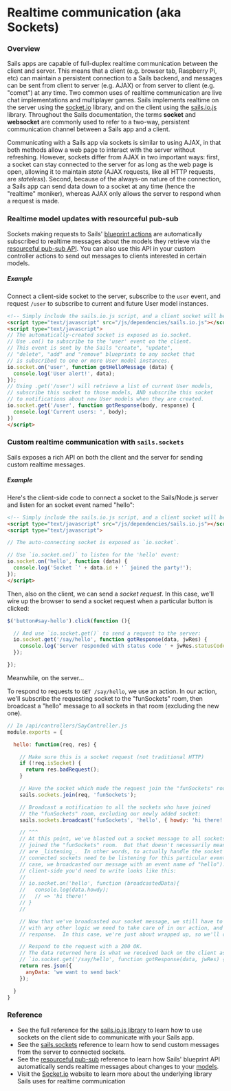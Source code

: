 # Realtime communication (aka Sockets)

### Overview

Sails apps are capable of full-duplex realtime communication between the client and server.  This means that a client (e.g. browser tab, Raspberry Pi, etc) can maintain a persistent connection to a Sails backend, and messages can be sent from client to server (e.g. AJAX) or from server to client (e.g. "comet") at any time.  Two common uses of realtime communication are live chat implementations and multiplayer games.  Sails implements realtime on the server using the [socket.io](http://socket.io) library, and on the client using the [sails.io.js](http://sailsjs.com/documentation/reference/web-sockets/socket-client/io-socket-on) library.  Throughout the Sails documentation, the terms **socket** and **websocket** are commonly used to refer to a two-way, persistent communication channel between a Sails app and a client.

Communicating with a Sails app via sockets is similar to using AJAX, in that both methods allow a web page to interact with the server without refreshing.  However, sockets differ from AJAX in two important ways: first, a socket can stay connected to the server for as long as the web page is open, allowing it to maintain _state_ (AJAX requests, like all HTTP requests, are _stateless_).  Second, because of the always-on nature of the connection, a Sails app can send data down to a socket at any time (hence the "realtime" moniker), whereas AJAX only allows the server to respond when a request is made.


### Realtime model updates with resourceful pub-sub

Sockets making requests to Sails' [blueprint actions](http://sailsjs.com/documentation/reference/blueprint-api) are automatically subscribed to realtime messages about the models they retrieve via the [resourceful pub-sub API](http://sailsjs.com/documentation/reference/web-sockets/resourceful-pub-sub).  You can also use this API in your custom controller actions to send out messages to clients interested in certain models.

##### Example

Connect a client-side socket to the server, subscribe to the `user` event, and request `/user` to subscribe to current and future User model instances.

```html
<!-- Simply include the sails.io.js script, and a client socket will be created for you -->
<script type="text/javascript" src="/js/dependencies/sails.io.js"></script>
<script type="text/javascript">
// The automatically-created socket is exposed as io.socket.
// Use .on() to subscribe to the 'user' event on the client.
// This event is sent by the Sails "create", "update",
// "delete", "add" and "remove" blueprints to any socket that
// is subscribed to one or more User model instances.
io.socket.on('user', function gotHelloMessage (data) {
  console.log('User alert!', data);
});
// Using .get('/user') will retrieve a list of current User models,
// subscribe this socket to those models, AND subscribe this socket
// to notifications about new User models when they are created.
io.socket.get('/user', function gotResponse(body, response) {
  console.log('Current users: ', body);
})
</script>
```

### Custom realtime communication with `sails.sockets`

Sails exposes a rich API on both the client and the server for sending custom realtime messages.

##### Example

Here's the client-side code to connect a socket to the Sails/Node.js server and listen for an socket event named "hello":

```html
<!-- Simply include the sails.io.js script, and a client socket will be created and auto-connected for you -->
<script type="text/javascript" src="/js/dependencies/sails.io.js"></script>
<script type="text/javascript">

// The auto-connecting socket is exposed as `io.socket`.

// Use `io.socket.on()` to listen for the 'hello' event:
io.socket.on('hello', function (data) {
  console.log('Socket `' + data.id + '` joined the party!');
});
</script>
```

Then, also on the client, we can send a _socket request_.  In this case, we'll wire up the browser to send a socket request when a particular button is clicked:

```js
$('button#say-hello').click(function (){

  // And use `io.socket.get()` to send a request to the server:
  io.socket.get('/say/hello', function gotResponse(data, jwRes) {
    console.log('Server responded with status code ' + jwRes.statusCode + ' and data: ', data);
  });

});

```


Meanwhile, on the server...

To respond to requests to `GET /say/hello`, we use an action.  In our action, we'll subscribe the requesting socket to the "funSockets" room, then broadcast a "hello" message to all sockets in that room (excluding the new one).

```javascript
// In /api/controllers/SayController.js
module.exports = {

  hello: function(req, res) {

    // Make sure this is a socket request (not traditional HTTP)
    if (!req.isSocket) {
      return res.badRequest();
    }

    // Have the socket which made the request join the "funSockets" room.
    sails.sockets.join(req, 'funSockets');

    // Broadcast a notification to all the sockets who have joined
    // the "funSockets" room, excluding our newly added socket:
    sails.sockets.broadcast('funSockets', 'hello', { howdy: 'hi there!'}, req);

    // ^^^
    // At this point, we've blasted out a socket message to all sockets who have
    // joined the "funSockets" room.  But that doesn't necessarily mean they
    // are _listening_.  In other words, to actually handle the socket message,
    // connected sockets need to be listening for this particular event (in this
    // case, we broadcasted our message with an event name of "hello").  The
    // client-side you'd need to write looks like this:
    // 
    // io.socket.on('hello', function (broadcastedData){
    //   console.log(data.howdy);
    //   // => 'hi there!'
    // }
    // 

    // Now that we've broadcasted our socket message, we still have to continue on
    // with any other logic we need to take care of in our action, and then send a
    // response.  In this case, we're just about wrapped up, so we'll continue on

    // Respond to the request with a 200 OK.
    // The data returned here is what we received back on the client as `data` in:
    // `io.socket.get('/say/hello', function gotResponse(data, jwRes) { /* ... */ });`
    return res.json({
      anyData: 'we want to send back'
    });

  }
}
```

### Reference

* See the full reference for the [sails.io.js library](http://sailsjs.com/documentation/reference/web-sockets/socket-client/io-socket-on) to learn how to use sockets on the client side to communicate with your Sails app.
* See the [sails.sockets](http://sailsjs.com/documentation/reference/web-sockets/sails-sockets) reference to learn how to send custom messages from the server to connected sockets.
* See the [resourceful pub-sub](http://sailsjs.com/documentation/reference/web-sockets/resourceful-pub-sub) reference to learn how Sails' blueprint API automatically sends realtime messages about changes to your [models](http://sailsjs.com/documentation/concepts/models-and-orm/models).
* Visit the [Socket.io](http://socket.io) website to learn more about the underlying library Sails uses for realtime communication

<docmeta name="displayName" value="Realtime">
